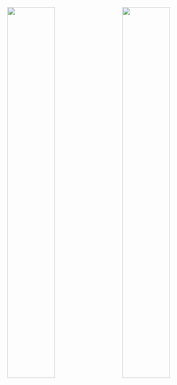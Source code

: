 <img align="right" width="47%" src="https://github-readme-stats.vercel.app/api?username=AlbyGiaco&show_icons=true&theme=synthwave&count_private=true)](https://github.com/anuraghazra/github-readme-stats"/>
<img align="left" width="47%" src="https://github-readme-stats.vercel.app/api/top-langs/?username=AlbyGiaco&layout=compact&langs_count=3)](https://github.com/anuraghazra/github-readme-stats"/>
